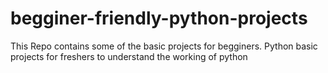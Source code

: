 # begginer-friendly-python-projects
This Repo contains some of the basic projects for begginers. Python basic projects for freshers to understand the working of python
